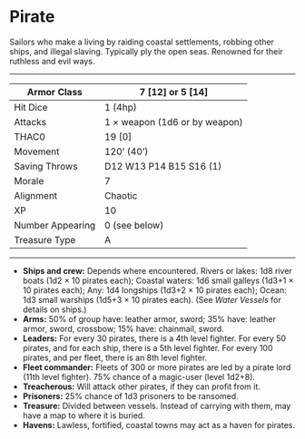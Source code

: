 # Pirate

Sailors who make a living by raiding coastal settlements, robbing other ships, and illegal slaving. Typically ply the open seas. Renowned for their ruthless and evil ways.

------

| Armor Class     | 7 [12] or 5 [14]              |
| ---------------- | ----------------------------- |
| Hit Dice         | 1 (4hp)                       |
| Attacks          | 1 × weapon (1d6 or by weapon) |
| THAC0            | 19 [0]                        |
| Movement         | 120’ (40’)                    |
| Saving Throws    | D12 W13 P14 B15 S16 (1)       |
| Morale           | 7                             |
| Alignment        | Chaotic                       |
| XP               | 10                            |
| Number Appearing | 0 (see below)                 |
| Treasure Type    | A                             |

------

- **Ships and crew:** Depends where encountered. Rivers or lakes: 1d8 river boats (1d2 × 10 pirates each); Coastal waters: 1d6 small galleys (1d3+1 × 10 pirates each); Any: 1d4 longships (1d3+2 × 10 pirates each); Ocean: 1d3 small warships (1d5+3 × 10 pirates each). (See *Water Vessels* for details on ships.)
- **Arms:** 50% of group have: leather armor, sword; 35% have: leather armor, sword, crossbow; 15% have: chainmail, sword.
- **Leaders:** For every 30 pirates, there is a 4th level fighter. For every 50 pirates, and for each ship, there is a 5th level fighter. For every 100 pirates, and per fleet, there is an 8th level fighter.
- **Fleet commander:** Fleets of 300 or more pirates are led by a pirate lord (11th level fighter). 75% chance of a magic-user (level 1d2+8).
- **Treacherous:** Will attack other pirates, if they can profit from it.
- **Prisoners:** 25% chance of 1d3 prisoners to be ransomed.
- **Treasure:** Divided between vessels. Instead of carrying with them, may have a map to where it is buried.
- **Havens:** Lawless, fortified, coastal towns may act as a haven for pirates.